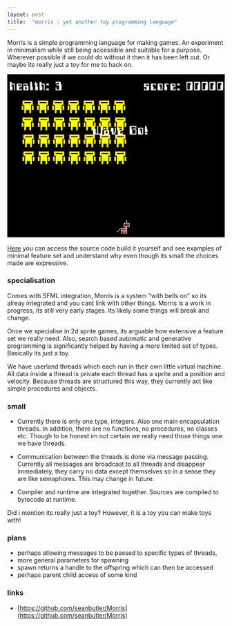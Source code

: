 ```yaml
---
layout: post
title:  "morris : yet another toy programming language"
---
```


Morris is a simple programming language for making games. An experiment in minimalism while still being accessible and suitable for a purpose.<!--more-->
 Wherever possible if we could do without it then it has been left out. Or maybe its really just a toy for me to hack on.


![](https://github.com/seanbutler/Morris/blob/main/screenshots/anim6.gif?raw=true)


[Here](https://github.com/seanbutler/Morris) you can access the source code build it yourself and see examples of minimal feature set and understand why even though its small the choices made are expressive.

### specialisation

Comes with SFML integration, Morris is a system "with bells on" so its alreay integrated and you cant link with other things. Morris is a work in progress, its still very early stages. Its likely some things will break and change.

Once we specialise in 2d sprite games, its arguable how extensive a feature set we really need. Also, search based automatic and generative programming is significantly helped by having a more limited set of types. Basically its just a toy.

We have userland threads which each run in their own little virtual machine. All data inside a thread is private each thread has a sprite and a position and velocity. Because threads are structured this way, they currently act like simple procedures and objects.

### small

- Currently there is only one type, integers. Also one main encapsulation threads. In addition, there are no functions, no procedures, no classes etc. Though to be honest im not certain we really need those things one we have threads.

- Communication between the threads is done via message passing. Currently all messages are broadcast to all threads and disappear immediately, they carry no data except themselves so in a sense they are like semaphores. This may change in future.

- Compiler and runtime are integrated together. Sources are compiled to bytecode at runtime.

Did i mention its really just a toy? However, it is a toy you can make toys with!


### plans

- perhaps allowing messages to be passed to specific types of threads, 
- more general parameters for spawning
- spawn returns a handle to the offspring which can then be accessed 
- perhaps parent child access of some kind

### links 

- [https://github.com/seanbutler/Morris](https://github.com/seanbutler/Morris)
